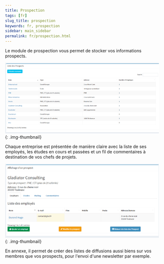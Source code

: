 ```yaml
---
title: Prospection
tags: [fr]
slug_title: prospection
keywords: fr, prospection
sidebar: main_sidebar
permalink: fr/prospection.html
---
```


Le module de prospection vous permet de stocker vos informations prospects.

![Liste des prospects](/images/uploads/liste_prospects.png){: .img-thumbnail}


Chaque entreprise est présentée de manière claire avec la liste de ses employés, les études en cours et passées et un fil de commentaires à destination de vos chefs de projets.

![Affichage prospect](/images/uploads/affichage_prospect.png){: .img-thumbnail}


En annexe, il permet de créer des listes de diffusions aussi biens sur vos membres que vos prospects, pour l'envoi d'une newsletter par exemple.